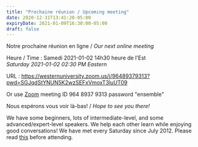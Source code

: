 ```yaml
---
title: "Prochaine réunion / Upcoming meeting"
date: 2020-12-31T13:41:20-05:00
expiryDate: 2021-01-09T16:30:00-05:00
draft: false
---
```


Notre prochaine réunion en ligne / _Our next online meeting_

Heure / Time
: Samedi 2021-01-02 14h30 heure de l'Est  
  _Saturday 2021-01-02 02:30 PM Eastern_

URL
: https://westernuniversity.zoom.us/j/96489379313?pwd=SGJqdStYNUN5K2wzSEFxVmoxT3luUT09

Or use [Zoom](https://zoom.us/) meeting ID 964 8937 9313 password "ensemble"
<!--more-->

Nous espérons vous voir là-bas! / _Hope to see you there!_

We have some beginners, lots of intermediate-level, and some advanced/expert-level speakers. We help each other learn while enjoying good conversations! We have met every Saturday since July 2012. Please read [this](/about/) before attending.
